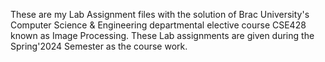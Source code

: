 These are my Lab Assignment files with the solution of Brac University's Computer Science & Engineering departmental elective course CSE428 known as Image Processing. These Lab assignments are given during the Spring'2024 Semester as the course work.
